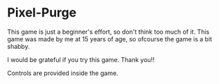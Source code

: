 # Pixel-Purge
This game is just a beginner's effort, so don't think too much of it.
This game was made by me at 15 years of age, so ofcourse the game is a bit shabby.

I would be grateful if you try this game.
Thank you!!

Controls are provided inside the game.
